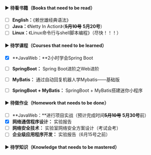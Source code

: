 #### ▶ 待看书籍（Books that need to be read）

- [ ] **English：**《赖世雄经典语法》
- [ ] **Java：**《Netty In Action》（~~**5月10号**~~ **5月20号**）
- [ ] **Linux：**《Linux命令行与shell脚本编程》（尽快！！！）

#### ▶ 待学课程（Courses that need to be learned）

- [x] **JavaWeb：**2小时学会Spring Boot
- [ ] **SpringBoot：** Spring Boot进阶之Web进阶
- [ ] **MyBatis：** 通过自动回复机器人学Mybatis——基础版
- [ ] **SpringBoot + MyBatis：** SpringBoot + MyBatis搭建迷你小程序


#### ▶ 待做作业（Homework that needs to be done）

- [ ] **JavaWeb：**进行项目实战（预计完成时间~~**5月10号**~~ **5月30号**前）
- [x] **网络通信程序设计：** 实验报告
- [ ] **网络安全技术：** 实验室网络安全方案设计（考试会考）
- [ ] **企业级应用程序开发：** 实验报告（6月15号之前）

#### ▶ 待学知识（Knowledge that needs to be mastered）

